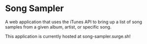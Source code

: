 <h1>Song Sampler</h1>

A web application that uses the iTunes API to bring up a list of song samples from
a given album, artist, or specific song. 

This application is currently hosted at song-sampler.surge.sh!